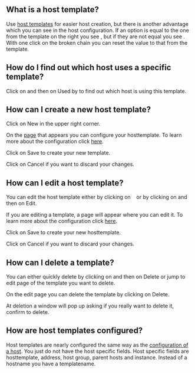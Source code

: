 [//]: # (Links)
[host templates]: /hosttemplates (Host templates)
[configure]: #configure (Configure your host template)
[configuration of a host]: /documentations/wiki/basic-monitoring/hosts/en#configure (Configure your host)
[adding]: /hosttemplates/add (add a new host template)

[//]: # (Pictures)

[//]: # (Content)

## What is a host template?
Use [host templates] for easier host creation,
but there is another advantage which you can see
in the host configuration.
If an option is equal to the one from the template
on the right you see
<a class="btn-xs"><i class="fa fa-chain fa-chain-default txt-color-green"></i></a>,
but if they are not equal you see
<a class="btn-xs"><i class="fa fa-chain-broken fa-chain-non-default txt-color-red"></i></a>.
With one click on the broken chain you can reset the value to that from the template.

## How do I find out which host uses a specific template?

Click on
<a class="btn btn-xs btn-default"><span class="caret"></span></a>
and then on
<a class="btn btn-default btn-xs"><i class="fa fa-reply-all fa-flip-horizontal"></i> Used by</a>
to find out which host is using this template.

## How can I create a new host template?

Click on
<a class="btn btn-xs btn-success"><i class="fa fa-plus"></i> New</a>
in the upper right corner.

On the [page][adding] that appears you can configure your hosttemplate.
To learn more about the configuration click [here][configure].

Click on <a class="btn btn-xs btn-primary">Save</a> to create your new template.

Click on <a class="btn btn-xs btn-default">Cancel</a> if you want to discard your changes.

## How can I edit a host template?

You can edit the host template either by clicking on
<a class="btn btn-default btn-xs">&nbsp;<i class="fa fa-cog"></i>&nbsp;</a>
or by clicking on
<a class="btn btn-xs btn-default"><span class="caret"></span></a>
and then on
<a class="btn btn-default btn-xs"><i class="fa fa-cog"></i> Edit</a>.

If you are editing a template, a page will appear where you can edit it.
To learn more about the configuration click [here][configure].

Click on <a class="btn btn-xs btn-primary">Save</a> to create your new hosttemplate.

Click on <a class="btn btn-xs btn-default">Cancel</a> if you want to discard your changes.

## How can I delete a template?

You can either
quickly delete by clicking on
<a class="btn btn-xs btn-default"><span class="caret"></span></a>
and then on
<a class="btn btn-default btn-xs"><i class="fa fa-trash-o"></i> Delete</a>
or jump to edit page of the template you want to delete.

On the edit page you can delete the template by clicking on
<a class="btn btn-danger btn-xs"><i class="fa fa-trash-o"></i> Delete</a>.

At deletion a window will pop up asking if you really want to delete it,
confirm to delete.

## How are host templates configured? <span id="configure"></span>
Host templates are nearly configured the same way as the [configuration of a host].
You just do not have the host specific fields.
Host specific fields are hosttemplate, address, host group, parent hosts and instance.
Instead of a hostname you have a templatename.

